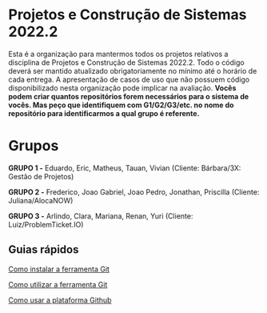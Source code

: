 # Projetos e Construção de Sistemas 2022.2

Esta é a organização para mantermos todos os projetos relativos a disciplina de Projetos e Construção de Sistemas 2022.2. Todo o código deverá ser mantido atualizado obrigatoriamente no mínimo até o horário de cada entrega. A apresentação de casos de uso que não possuem código disponibilizado nesta organização pode implicar na avaliação. **Vocês podem criar quantos repositórios forem necessários para o sistema de vocês. Mas peço que identifiquem com G1/G2/G3/etc. no nome do repositório para identificarmos a qual grupo é referente.**

# Grupos

**GRUPO 1 -** Eduardo, Eric, Matheus, Tauan, Vivian (Cliente: Bárbara/3X: Gestão de Projetos)

**GRUPO 2 -** Frederico, Joao Gabriel, Joao Pedro, Jonathan, Priscilla (Cliente: Juliana/AlocaNOW)

**GRUPO 3 -** Arlindo, Clara, Mariana, Renan, Yuri (Cliente: Luiz/ProblemTicket.IO)

## Guias rápidos

[Como instalar a ferramenta Git](https://www.hostinger.com.br/tutoriais/tutorial-do-git-basics-introducao)

[Como utilizar a ferramenta Git](https://rogerdudler.github.io/git-guide/index.pt_BR.html)

[Como usar a plataforma Github](https://www.hostinger.com.br/tutoriais/o-que-github)
